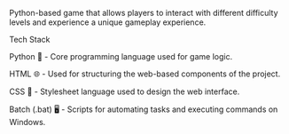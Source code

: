 Python-based game that allows players to interact with different difficulty levels and experience a unique gameplay experience.

Tech Stack

Python 🐍 - Core programming language used for game logic.

HTML 🌐 - Used for structuring the web-based components of the project.

CSS 🎨 - Stylesheet language used to design the web interface.

Batch (.bat) 🖥️ - Scripts for automating tasks and executing commands on Windows.
